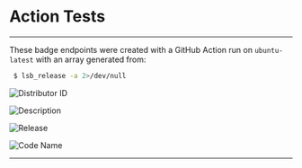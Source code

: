 # Action Tests

___

These badge endpoints were created with a GitHub Action run on `ubuntu-latest` with an array generated from:

```Bash
 $ lsb_release -a 2>/dev/null
```

![Distributor ID](https://img.shields.io/endpoint?url=https://raw.githubusercontent.com/Lateralus138/action_tests/master/docs/json/distributor_id.json)

![Description](https://img.shields.io/endpoint?url=https://raw.githubusercontent.com/Lateralus138/action_tests/master/docs/json/description.json)

![Release](https://img.shields.io/endpoint?url=https://raw.githubusercontent.com/Lateralus138/action_tests/master/docs/json/release.json)

![Code Name](https://img.shields.io/endpoint?url=https://raw.githubusercontent.com/Lateralus138/action_tests/master/docs/json/codename.json)

___
